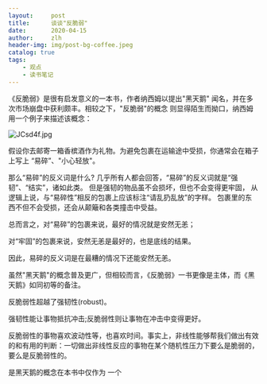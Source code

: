 ```yaml
---
layout:     post
title:      谈谈"反脆弱"
date:       2020-04-15
author:     zlh
header-img: img/post-bg-coffee.jpeg
catalog: true
tags:
    - 观点
    - 读书笔记
---
```



《反脆弱》是很有启发意义的一本书，作者纳西姆以提出"黑天鹅"
闻名，并在多次市场崩盘中获利颇丰。相较之下，"反脆弱"的概念
则显得陌生而拗口，纳西姆用一个例子来描述该概念：

![JCsd4f.jpg](https://s1.ax1x.com/2020/04/15/JCsd4f.jpg)

假设你去邮寄一箱香槟酒作为礼物。为避免包裹在运输途中受损，你通常会在箱子上写上
“易碎”、"小心轻放"。

那么“易碎”的反义词是什么?
几乎所有人都会回答，“易碎”的反义词就是“强韧”、“结实”，诸如此类。
但是强韧的物品虽不会损坏，但也不会变得更牢固，
从逻辑上说，与“易碎性”相反的包裹上应该标注“请乱扔乱放”的字样。
包裹里的东西不但不会受损，还会从颠簸和各类撞击中受益。

总而言之，对“易碎”的包裹来说，最好的情况就是安然无恙；

对“牢固”的包裹来说，安然无恙是最好的，也是底线的结果。

因此，易碎的反义词是在最糟的情况下还能安然无恙。




虽然"黑天鹅"的概念普及更广，但相较而言，《反脆弱》一书更像是主体，而《黑天鹅》如同初等的备注。



反脆弱性超越了强韧性(robust)。

强韧性能让事物抵抗冲击;反脆弱性则让事物在冲击中变得更好。


反脆弱性的事物喜欢波动性等，也喜欢时间。事实上，非线性能够帮我们做出有效的和有用的判断：一切做出非线性反应的事物在某个随机性压力下要么是脆弱的，要么是反脆弱性的。

是黑天鹅的概念在本书中仅作为
一个